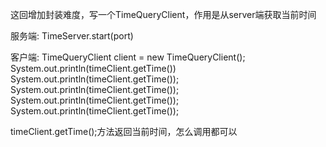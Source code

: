
这回增加封装难度，写一个TimeQueryClient，作用是从server端获取当前时间

服务端:
TimeServer.start(port)

客户端:
TimeQueryClient client = new TimeQueryClient();
System.out.println(timeClient.getTime())
System.out.println(timeClient.getTime());
System.out.println(timeClient.getTime());
System.out.println(timeClient.getTime());
System.out.println(timeClient.getTime());

timeClient.getTime();方法返回当前时间，怎么调用都可以